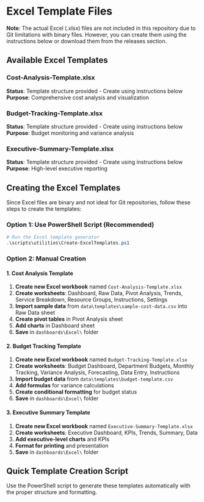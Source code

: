 # Excel Template Files

**Note**: The actual Excel (.xlsx) files are not included in this repository due to Git limitations with binary files. However, you can create them using the instructions below or download them from the releases section.

## Available Excel Templates

### Cost-Analysis-Template.xlsx

**Status**: Template structure provided - Create using instructions below
**Purpose**: Comprehensive cost analysis and visualization

### Budget-Tracking-Template.xlsx

**Status**: Template structure provided - Create using instructions below
**Purpose**: Budget monitoring and variance analysis

### Executive-Summary-Template.xlsx

**Status**: Template structure provided - Create using instructions below
**Purpose**: High-level executive reporting

## Creating the Excel Templates

Since Excel files are binary and not ideal for Git repositories, follow these steps to create the templates:

### Option 1: Use PowerShell Script (Recommended)

```powershell
# Run the Excel template generator
.\scripts\utilities\Create-ExcelTemplates.ps1
```

### Option 2: Manual Creation

#### 1. Cost Analysis Template

1. **Create new Excel workbook** named `Cost-Analysis-Template.xlsx`
2. **Create worksheets**: Dashboard, Raw Data, Pivot Analysis, Trends, Service Breakdown, Resource Groups, Instructions, Settings
3. **Import sample data** from `data\templates\sample-cost-data.csv` into Raw Data sheet
4. **Create pivot tables** in Pivot Analysis sheet
5. **Add charts** in Dashboard sheet
6. **Save** in `dashboards\Excel\` folder

#### 2. Budget Tracking Template

1. **Create new Excel workbook** named `Budget-Tracking-Template.xlsx`
2. **Create worksheets**: Budget Dashboard, Department Budgets, Monthly Tracking, Variance Analysis, Forecasting, Data Entry, Instructions
3. **Import budget data** from `data\templates\budget-template.csv`
4. **Add formulas** for variance calculations
5. **Create conditional formatting** for budget status
6. **Save** in `dashboards\Excel\` folder

#### 3. Executive Summary Template

1. **Create new Excel workbook** named `Executive-Summary-Template.xlsx`
2. **Create worksheets**: Executive Dashboard, KPIs, Trends, Summary, Data
3. **Add executive-level charts** and KPIs
4. **Format for printing** and presentation
5. **Save** in `dashboards\Excel\` folder

## Quick Template Creation Script

Use the PowerShell script to generate these templates automatically with the proper structure and formatting.